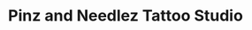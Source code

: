 ---
title: "Pinz and Needlez Tattoo Studio"
url: /edgewood/pinz-and-needlez-tattoo-studio/
shop: tattoo
---